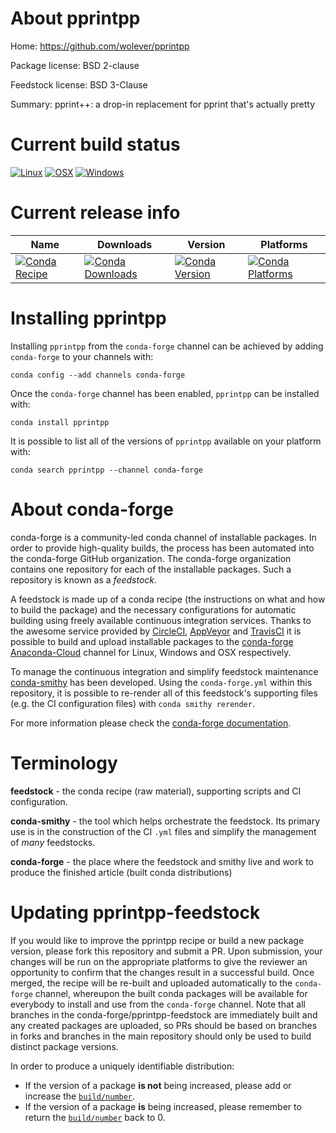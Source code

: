 About pprintpp
==============

Home: https://github.com/wolever/pprintpp

Package license: BSD 2-clause

Feedstock license: BSD 3-Clause

Summary: pprint++: a drop-in replacement for pprint that's actually pretty



Current build status
====================

[![Linux](https://img.shields.io/circleci/project/github/conda-forge/pprintpp-feedstock/master.svg?label=Linux)](https://circleci.com/gh/conda-forge/pprintpp-feedstock)
[![OSX](https://img.shields.io/travis/conda-forge/pprintpp-feedstock/master.svg?label=macOS)](https://travis-ci.org/conda-forge/pprintpp-feedstock)
[![Windows](https://img.shields.io/appveyor/ci/conda-forge/pprintpp-feedstock/master.svg?label=Windows)](https://ci.appveyor.com/project/conda-forge/pprintpp-feedstock/branch/master)

Current release info
====================

| Name | Downloads | Version | Platforms |
| --- | --- | --- | --- |
| [![Conda Recipe](https://img.shields.io/badge/recipe-pprintpp-green.svg)](https://anaconda.org/conda-forge/pprintpp) | [![Conda Downloads](https://img.shields.io/conda/dn/conda-forge/pprintpp.svg)](https://anaconda.org/conda-forge/pprintpp) | [![Conda Version](https://img.shields.io/conda/vn/conda-forge/pprintpp.svg)](https://anaconda.org/conda-forge/pprintpp) | [![Conda Platforms](https://img.shields.io/conda/pn/conda-forge/pprintpp.svg)](https://anaconda.org/conda-forge/pprintpp) |

Installing pprintpp
===================

Installing `pprintpp` from the `conda-forge` channel can be achieved by adding `conda-forge` to your channels with:

```
conda config --add channels conda-forge
```

Once the `conda-forge` channel has been enabled, `pprintpp` can be installed with:

```
conda install pprintpp
```

It is possible to list all of the versions of `pprintpp` available on your platform with:

```
conda search pprintpp --channel conda-forge
```


About conda-forge
=================

conda-forge is a community-led conda channel of installable packages.
In order to provide high-quality builds, the process has been automated into the
conda-forge GitHub organization. The conda-forge organization contains one repository
for each of the installable packages. Such a repository is known as a *feedstock*.

A feedstock is made up of a conda recipe (the instructions on what and how to build
the package) and the necessary configurations for automatic building using freely
available continuous integration services. Thanks to the awesome service provided by
[CircleCI](https://circleci.com/), [AppVeyor](https://www.appveyor.com/)
and [TravisCI](https://travis-ci.org/) it is possible to build and upload installable
packages to the [conda-forge](https://anaconda.org/conda-forge)
[Anaconda-Cloud](https://anaconda.org/) channel for Linux, Windows and OSX respectively.

To manage the continuous integration and simplify feedstock maintenance
[conda-smithy](https://github.com/conda-forge/conda-smithy) has been developed.
Using the ``conda-forge.yml`` within this repository, it is possible to re-render all of
this feedstock's supporting files (e.g. the CI configuration files) with ``conda smithy rerender``.

For more information please check the [conda-forge documentation](https://conda-forge.org/docs/).

Terminology
===========

**feedstock** - the conda recipe (raw material), supporting scripts and CI configuration.

**conda-smithy** - the tool which helps orchestrate the feedstock.
                   Its primary use is in the construction of the CI ``.yml`` files
                   and simplify the management of *many* feedstocks.

**conda-forge** - the place where the feedstock and smithy live and work to
                  produce the finished article (built conda distributions)


Updating pprintpp-feedstock
===========================

If you would like to improve the pprintpp recipe or build a new
package version, please fork this repository and submit a PR. Upon submission,
your changes will be run on the appropriate platforms to give the reviewer an
opportunity to confirm that the changes result in a successful build. Once
merged, the recipe will be re-built and uploaded automatically to the
`conda-forge` channel, whereupon the built conda packages will be available for
everybody to install and use from the `conda-forge` channel.
Note that all branches in the conda-forge/pprintpp-feedstock are
immediately built and any created packages are uploaded, so PRs should be based
on branches in forks and branches in the main repository should only be used to
build distinct package versions.

In order to produce a uniquely identifiable distribution:
 * If the version of a package **is not** being increased, please add or increase
   the [``build/number``](https://conda.io/docs/user-guide/tasks/build-packages/define-metadata.html#build-number-and-string).
 * If the version of a package **is** being increased, please remember to return
   the [``build/number``](https://conda.io/docs/user-guide/tasks/build-packages/define-metadata.html#build-number-and-string)
   back to 0.
